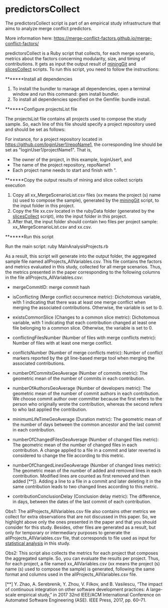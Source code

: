 # predictorsCollect

The predictorsCollect script is part of an empirical study infrastructure that aims to analyze merge conflict predictors.

More information here: https://merge-conflict-factors.github.io/merge-conflict-factors/

predictorsCollect is a Ruby script that collects, for each merge scenario, metrics about the factors concerning modularity, size, and timing of contributions. It gets as input the output result of <a href="https://github.com/merge-conflict-factors/miningGit" title="">miningGit</a> and <a href="https://github.com/merge-conflict-factors/slicesCollect" title="">slicesCollect</a> scripts. To run this script, you need to follow the instructions: 

*******Install all dependencies
1) To install the bundler to manage all dependencies, open a terminal window and run this command: gem install bundler.
2) To install all dependencies specified on the Gemfile: bundle install.

*******Configure projectsList file

The projectsList  file contains all projects used to compose the study sample. So, each line of this file should specify a project repository used and should be set as follows:

For instance, for a project  repository located in https://github.com/loginUser1/repoName1, the corresponding line should be set as "loginUser1/projectName1". That is, 
 - The owner of the project, in this example, loginUser1, and 
 - The name of the project repository, repoName1
 - Each project name needs to start and finish with ".
 
*******Copy the output results of mining and slice collect scripts execution
1) Copy all  xx_MergeScenarioList.csv  files (xx means the project (s) name (s) used to compose the sample), generated by the <a href="https://github.com/merge-conflict-factors/miningGit" title="">miningGit</a> script, to the input folder in this project.
2) Copy the file xx.csv located in the rubyData folder (generated by the <a href="https://github.com/merge-conflict-factors/slicesCollect" title="">slicesCollect</a> script), into the input folder in this project.
3) After that, the input folder should contain two files per project sample: xx_MergeScenarioList.csv and xx.csv.

*******Run this script

Run the main script: ruby MainAnalysisProjects.rb 

As a result, this script will generate into the output folder, the aggregated sample file named allProjects_AllVariables.csv. This file contains the factors and metrics evaluated in this study, collected for all merge scenarios. Thus, the metrics presented in the paper corresponding to the following columns in the file allProjects_AllVariables.csv:

- mergeCommitID: merge commit hash

- isConflicting (Merge conflict occurrence metric): Dichotomous variable, with 1 indicating that there was at least one merge conflict when merging the associated contributions. Otherwise, the variable is set to 0.

- existsCommonSlice (Changes to a common slice metric): Dichotomous variable, with 1 indicating that each contribution changed at least one file belonging to a common slice. Otherwise, the variable is set to 0.

- conflictingFilesNumber (Number of files with merge conflicts metric): Number of files with at least one merge conflict.

- conflictsNumber (Number of merge conflicts metric): Number of conflict markers reported by the git line-based merge tool when merging the associated contributions.

- numberOfCommitsGeoAverage (Number of commits metric): The geometric mean of the number of commits in each contribution.

- numberOfAuthorsGeoAverage (Number of developers metric): The geometric mean of the number of commit authors in each contribution. We choose commit author over committer because the first refers to the person who originally wrote the contribution, whereas the second refers to who last applied the
contribution.

- minimumLifeTimeGeoAverage (Duration metric): The geometric mean of the number of days between the common ancestor and the last commit in each contribution.

- numberOfChangedFilesGeoAverage (Number of changed files metric): The geometric mean of the number of changed files in each contribution. A change applied to a file in a commit and later reverted is considered to change the file according to this metric.

- numberOfChangedLinesGeoAverage (Number of changed lines metric): The geometric mean of the number of added and removed lines in each contribution. Modified lines are counted as first removed and then added [**]). Adding a line to a file in a commit and later deleting it in the same contribution leads to two changed lines according to this metric.

- contributionConclusionDelay (Conclusion delay metric): The difference, in days, between the dates of the last commit of each contribution.



Obs1: The allProjects_AllVariables.csv file also contains other metrics we collect for extra observations that are not discussed in this paper. So, we highlight above only the ones presented in the paper and that you should consider for this study. Besides, other files are generated as a result, but only for temporary or intermediary purposes to generate the allProjects_AllVariables.csv file, that corresponds to file used as input for <a href="https://github.com/merge-conflict-factors/rAnalisys" title="">statistical analysis</a> in this study.


Obs2: This script also collects the metrics for each project that composes the aggregated sample. So, you can evaluate the results per project. Thus, for each project, a file named xx_AllVariables.csv (xx means the project (s) name (s) used to compose the sample) is generated, following the same format and columns used in the allProjects_AllVariables.csv file.

[**] Y. Zhao, A. Serebrenik, Y. Zhou, V. Filkov, and B. Vasilescu, “The impact of continuous integration on other software development
practices: A large-scale empirical study,” in 2017 32nd IEEE/ACM International Conference on Automated Software Engineering (ASE).
IEEE Press, 2017, pp. 60–71.

